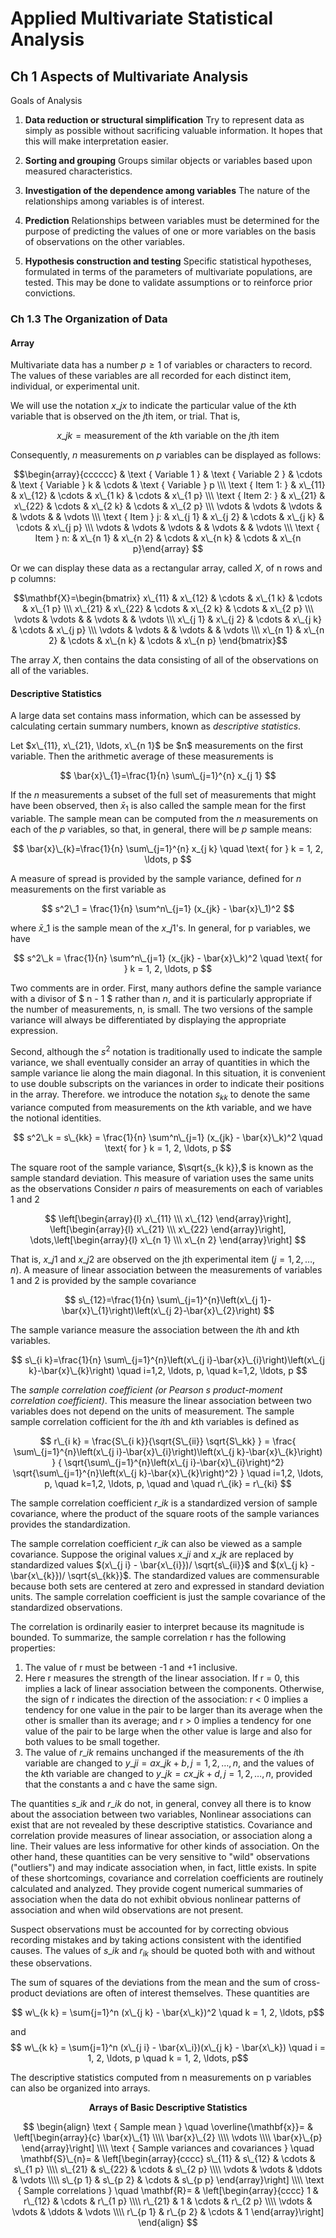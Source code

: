 # Applied Multivariate Statistical Analysis

## Ch 1 Aspects of Multivariate Analysis

Goals of Analysis

1. **Data reduction or structural simplification**
   Try to represent data as simply as possible without sacrificing valuable information. It hopes that this will make interpretation easier.

2. **Sorting and grouping**
   Groups similar objects or variables based upon measured characteristics.

3. **Investigation of the dependence among variables**
   The nature of the relationships among variables is of interest. 

4. **Prediction**
   Relationships between variables must be determined for the purpose of predicting the values of one or more variables on the basis of observations on the other variables.

5. **Hypothesis construction and testing**
   Specific statistical hypotheses, formulated in terms of the parameters of multivariate populations, are tested. This may be done to validate assumptions or to reinforce prior convictions. 

### Ch 1.3 The Organization of Data

#### Array

Multivariate data has a number $p\geq1$ of variables or characters to record. The values of these variables are all recorded for each distinct item, individual, or experimental unit. 

We will use the notation $x\_{jx}$ to indicate the particular value of the $k$th variable that is observed on the $j$th item, or trial. That is,

$$ x\_{jk} =  \text{measurement of the } k \text{th variable on the } j \text{th item }$$

Consequently, $n$ measurements on $p$ variables can be displayed as follows:

$$\begin{array}{cccccc} & \text { Variable 1 } & \text { Variable 2 } & \cdots & \text { Variable } k & \cdots & \text { Variable } p \\\ \text { Item 1: } & x\_{11} & x\_{12} & \cdots & x\_{1 k} & \cdots & x\_{1 p} \\\ \text { Item 2: } & x\_{21} & x\_{22} & \cdots & x\_{2 k} & \cdots & x\_{2 p} \\\ \vdots & \vdots & \vdots & & \vdots & & \vdots \\\ \text { Item } j: & x\_{j 1} & x\_{j 2} & \cdots & x\_{j k} & \cdots & x\_{j p} \\\ \vdots & \vdots & \vdots & & \vdots & & \vdots \\\ \text { Item } n: & x\_{n 1} & x\_{n 2} & \cdots & x\_{n k} & \cdots & x\_{n p}\end{array} $$ 

Or we can display these data as a rectangular array, called $X$, of n rows and p columns:

$$\mathbf{X}=\begin{bmatrix}
x\_{11} & x\_{12} & \cdots & x\_{1 k} & \cdots & x\_{1 p} \\\ x\_{21} & x\_{22} & \cdots & x\_{2 k} & \cdots & x\_{2 p} \\\ \vdots & \vdots & & \vdots & & \vdots \\\ x\_{j 1} & x\_{j 2} & \cdots & x\_{j k} & \cdots & x\_{j p} \\\ \vdots & \vdots & & \vdots & & \vdots \\\ x\_{n 1} & x\_{n 2} & \cdots & x\_{n k} & \cdots & x\_{n p}
\end{bmatrix}$$

The array $X$, then contains the data consisting of all of the observations on all of the variables. 

#### Descriptive Statistics

A large data set contains mass information, which can be assessed by calculating certain summary numbers, known as *descriptive statistics*. 

<div>
Let $x\_{11}, x\_{21}, \ldots, x\_{n 1}$ be $n$ measurements on the first variable. Then the arithmetic average of these measurements is
</div>

$$ \bar{x}\_{1}=\frac{1}{n} \sum\_{j=1}^{n} x_{j 1}  $$

If the $n$ measurements a subset of the full set of measurements that might have been observed, then $\bar{x}_1$ is also called the sample mean for the first variable. The sample mean can be computed from the $n$ measurements on each of the $p$ variables, so that, in general, there will be $p$ sample means:

$$ \bar{x}\_{k}=\frac{1}{n} \sum\_{j=1}^{n} x_{j k} \quad \text{ for } k = 1, 2, \ldots, p $$

A measure of spread is provided by the sample variance, defined for $n$ measurements on the first variable as 

$$ s^2\_1 = \frac{1}{n} \sum^n\_{j=1} (x_{jk} - \bar{x}\_1)^2 $$

where $\bar{x}\_1$ is the sample mean of the $x\_{j1}$'s. In general, for p variables, we have 

$$ s^2\_k = \frac{1}{n} \sum^n\_{j=1} (x_{jk} - \bar{x}\_k)^2 \quad \text{ for }  k = 1, 2, \ldots, p $$

Two comments are in order. First, many authors define the sample variance with a divisor of $ n - 1 $ rather than $n$, and it is particularly appropriate if the number of measurements, n, is small. The two versions of the sample variance will always be differentiated by displaying the appropriate expression. 

Second, although the $s^2$ notation is traditionally used to indicate the sample variance, we shall eventually consider an array of quantities in which the sample variance lie along the main diagonal. In this situation, it is convenient to use double subscripts on the variances in order to indicate their positions in the array. Therefore. we introduce the notation $s_{kk}$ to denote the same variance computed from measurements on the $k$th variable, and we have the notional identities. 

$$ s^2\_k = s\_{kk} = \frac{1}{n} \sum^n\_{j=1} (x_{jk} - \bar{x}\_k)^2 \quad \text{ for }  k = 1, 2, \ldots, p $$

The square root of the sample variance, $\sqrt{s_{k k}},$ is known as the sample standard deviation. This measure of variation uses the same units as the observations Consider $n$ pairs of measurements on each of variables 1 and 2

$$ 
 \left[\begin{array}{l} x\_{11} \\\ x\_{12} \end{array}\right],
 \left[\begin{array}{l} x\_{21} \\\ x\_{22} \end{array}\right],
 \dots,\left[\begin{array}{l} x\_{n 1} \\\ x\_{n 2} \end{array}\right] 
$$

That is, $x\_{j 1}$ and $x\_{j 2}$ are observed on the jth experimental item $(j=1,2, \ldots, n) .$ A measure of linear association between the measurements of variables 1 and 2 is provided by the sample covariance

$$
s\_{12}=\frac{1}{n} \sum\_{j=1}^{n}\left(x\_{j 1}-\bar{x}\_{1}\right)\left(x\_{j 2}-\bar{x}\_{2}\right)
$$

The sample variance measure the association between the *i*th and *k*th variables. 

$$
s\_{i k}=\frac{1}{n} \sum\_{j=1}^{n}\left(x\_{j i}-\bar{x}\_{i}\right)\left(x\_{j k}-\bar{x}\_{k}\right) \quad i=1,2, \ldots, p, \quad k=1,2, \ldots, p
$$

The *sample correlation coefficient (or Pearson	s product-moment correlation coefficient)*. This measure the linear association between two variables does not depend on the units of measurement. The sample sample correlation cofficient for the *i*th and *k*th variables is defined as 

$$
r\_{i k} = \frac{S\_{i k}}{\sqrt{S\_{ii}} \sqrt{S\_kk} } 
= \frac{ \sum\_{j=1}^{n}\left(x\_{j i}-\bar{x}\_{i}\right)\left(x\_{j k}-\bar{x}\_{k}\right)  }
{ 
\sqrt{\sum\_{j=1}^{n}\left(x\_{j i}-\bar{x}\_{i}\right)^2} 
\sqrt{\sum\_{j=1}^{n}\left(x\_{j k}-\bar{x}\_{k}\right)^2} 
}
\quad i=1,2, \ldots, p, \quad k=1,2, \ldots, p, \quad and \quad r\_{ik} = r\_{ki}
$$

The sample correlation coefficient $r\_{i k}$ is a standardized version of sample covariance, where the product of the square roots of the sample variances provides the standardization. 

The sample correlation coefficient $r\_{i k}$ can also be viewed as a sample covariance. Suppose the original values $x\_{j i}$ and $x\_{j k}$ are replaced by standardized values $(x\_{j i} - \bar{x\_{i}})/ \sqrt{s\_{ii}}$ and $(x\_{j k} - \bar{x\_{k}})/ \sqrt{s\_{kk}}$. The standardized values are commensurable because both sets are centered at zero and expressed in standard deviation units. The sample correlation coefficient is just the sample covariance of the standardized observations. 

The correlation is ordinarily easier to interpret because its magnitude is bounded. To summarize, the sample correlation r has the following properties:

1. The value of r must be between -1 and +1 inclusive.
2. Here r measures the strength of the linear association. If r = 0, this implies a lack of linear association between the components. Otherwise, the sign of r indicates the direction of the association: r < 0 implies a tendency for one value in the pair to be larger than its average when the other is smaller than its average; and r > 0 implies a tendency for one value of the pair to be large when the other value is large and also for both values to be small together. 
3. The value of $r\_{i k}$ remains unchanged if the measurements of the *i*th variable are changed to $y\_{j i} = a x\_{j k} + b, j = 1, 2, \ldots, n$, and the values of the *k*th variable are changed to $y\_{j k} = c x\_{j k} + d, j = 1, 2, \ldots, n$, provided that the constants a and c have the same sign. 

The quantities $s\_{i k}$ and $r\_{i k}$ do not, in general, convey all there is to know about the association between two variables, Nonlinear associations can exist that are not revealed by these descriptive statistics. Covariance and correlation provide measures of linear association, or association along a line. Their values are less informative for other kinds of association. On the other hand, these quantities can be very sensitive to "wild" observations ("outliers") and may indicate association when, in fact, little exists. In spite of these shortcomings, covariance and correlation coefficients are routinely calculated and analyzed. They provide cogent numerical summaries of association when the data do not exhibit obvious nonlinear patterns of association and when wild observations are not present. 

Suspect observations must be accounted for by correcting obvious recording mistakes and by taking actions consistent with the identified causes. The values of $s\_{i k}$ and $r_{i k}$ should be quoted both with and without these observations. 

The sum of squares of the deviations from the mean and the sum of cross-product deviations are often of interest themselves. These quantities are 

$$ w\_{k k} = \sum{j=1}^n (x\_{j k} - \bar{x\_k})^2 \quad k = 1, 2, \ldots, p$$

and $$ w\_{k k} = \sum{j=1}^n (x\_{j i} - \bar{x\_i})(x\_{j k} - \bar{x\_k}) \quad i = 1, 2, \ldots, p \quad k = 1, 2, \ldots, p$$

The descriptive statistics computed from n measurements on p variables can also be organized into arrays. 

<p align="center">
  <b>Arrays of Basic Descriptive Statistics</b>
</p>

$$
\begin{align}
\text { Sample mean }  \quad
\overline{\mathbf{x}}= & \left[\begin{array}{c}
\bar{x}\_{1} \\\\
\bar{x}\_{2} \\\\
\vdots \\\\
\bar{x}\_{p}
\end{array}\right]
\\\\
\text { Sample variances and covariances }  \quad \mathbf{S}\_{n}= & \left[\begin{array}{cccc}
s\_{11} & s\_{12} & \cdots & s\_{1 p} \\\\
s\_{21} & s\_{22} & \cdots & s\_{2 p} \\\\
\vdots & \vdots & \ddots & \vdots \\\\
s\_{p 1} & s\_{p 2} & \cdots & s\_{p p}
\end{array}\right]
\\\\
\text { Sample correlations }  \quad \mathbf{R}= & \left[\begin{array}{cccc}
1 & r\_{12} & \cdots & r\_{1 p} \\\\
r\_{21} & 1 & \cdots & r\_{2 p} \\\\
\vdots & \vdots & \ddots & \vdots \\\\
r\_{p 1} & r\_{p 2} & \cdots & 1
\end{array}\right]
\end{align}
$$



